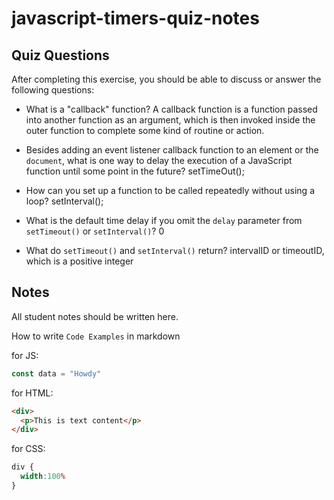 # javascript-timers-quiz-notes

## Quiz Questions

After completing this exercise, you should be able to discuss or answer the following questions:

- What is a "callback" function?
A callback function is a function passed into another function as an argument, which is then invoked inside the outer function to complete some kind of routine or action.

- Besides adding an event listener callback function to an element or the `document`, what is one way to delay the execution of a JavaScript function until some point in the future?
setTimeOut();

- How can you set up a function to be called repeatedly without using a loop?
setInterval();

- What is the default time delay if you omit the `delay` parameter from `setTimeout()` or `setInterval()`?
0

- What do `setTimeout()` and `setInterval()` return?
intervalID or timeoutID, which is a positive integer

## Notes

All student notes should be written here.


How to write `Code Examples` in markdown

for JS:
```javascript
const data = "Howdy"
```

for HTML:
```html
<div>
  <p>This is text content</p>
</div>
```

for CSS:
```css
div {
  width:100%
}
```
